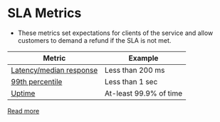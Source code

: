 # SLA Metrics
- These metrics set expectations for clients of the service and allow customers to demand a refund if the SLA is not met.

| Metric                                                 | Example                |
|--------------------------------------------------------|------------------------|
| [Latency/median response](../4_Scalability/Latency.md) | Less than 200 ms       |
| [99th percentile](../4_Scalability/Latency.md)         | Less than 1 sec        |
| [Uptime](Readme.md)                                    | At-least 99.9% of time |

[Read more](https://www.servicenow.com/products/itsm/what-is-sla.html)